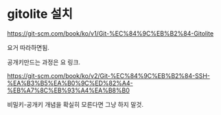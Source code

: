 # gitolite 설치

https://git-scm.com/book/ko/v1/Git-%EC%84%9C%EB%B2%84-Gitolite

요거 따라하면됨.

공개키만드는 과정은 요 링크.

https://git-scm.com/book/ko/v2/Git-%EC%84%9C%EB%B2%84-SSH-%EA%B3%B5%EA%B0%9C%ED%82%A4-%EB%A7%8C%EB%93%A4%EA%B8%B0


비밀키-공개키 개념을 확실히 모른다면 그냥 하지 말것.

